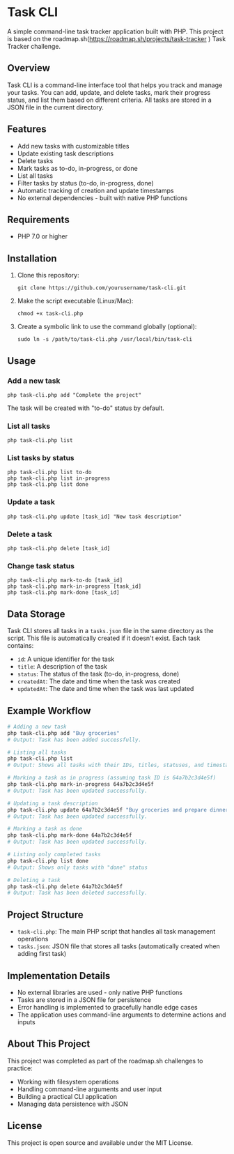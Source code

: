 # Task CLI 
A simple command-line task tracker application built with PHP. This project is based on the roadmap.sh(https://roadmap.sh/projects/task-tracker
) Task Tracker challenge.

## Overview

Task CLI is a command-line interface tool that helps you track and manage your tasks. You can add, update, and delete tasks, mark their progress status, and list them based on different criteria. All tasks are stored in a JSON file in the current directory.

## Features

- Add new tasks with customizable titles
- Update existing task descriptions
- Delete tasks
- Mark tasks as to-do, in-progress, or done
- List all tasks
- Filter tasks by status (to-do, in-progress, done)
- Automatic tracking of creation and update timestamps
- No external dependencies - built with native PHP functions

## Requirements

- PHP 7.0 or higher

## Installation

1. Clone this repository:

   ```
   git clone https://github.com/yourusername/task-cli.git
   ```

2. Make the script executable (Linux/Mac):

   ```
   chmod +x task-cli.php
   ```

3. Create a symbolic link to use the command globally (optional):
   ```
   sudo ln -s /path/to/task-cli.php /usr/local/bin/task-cli
   ```

## Usage

### Add a new task

```
php task-cli.php add "Complete the project"
```

The task will be created with "to-do" status by default.

### List all tasks

```
php task-cli.php list
```

### List tasks by status

```
php task-cli.php list to-do
php task-cli.php list in-progress
php task-cli.php list done
```

### Update a task

```
php task-cli.php update [task_id] "New task description"
```

### Delete a task

```
php task-cli.php delete [task_id]
```

### Change task status

```
php task-cli.php mark-to-do [task_id]
php task-cli.php mark-in-progress [task_id]
php task-cli.php mark-done [task_id]
```

## Data Storage

Task CLI stores all tasks in a `tasks.json` file in the same directory as the script. This file is automatically created if it doesn't exist. Each task contains:

- `id`: A unique identifier for the task
- `title`: A description of the task
- `status`: The status of the task (to-do, in-progress, done)
- `createdAt`: The date and time when the task was created
- `updatedAt`: The date and time when the task was last updated

## Example Workflow

```bash
# Adding a new task
php task-cli.php add "Buy groceries"
# Output: Task has been added successfully.

# Listing all tasks
php task-cli.php list
# Output: Shows all tasks with their IDs, titles, statuses, and timestamps

# Marking a task as in progress (assuming task ID is 64a7b2c3d4e5f)
php task-cli.php mark-in-progress 64a7b2c3d4e5f
# Output: Task has been updated successfully.

# Updating a task description
php task-cli.php update 64a7b2c3d4e5f "Buy groceries and prepare dinner"
# Output: Task has been updated successfully.

# Marking a task as done
php task-cli.php mark-done 64a7b2c3d4e5f
# Output: Task has been updated successfully.

# Listing only completed tasks
php task-cli.php list done
# Output: Shows only tasks with "done" status

# Deleting a task
php task-cli.php delete 64a7b2c3d4e5f
# Output: Task has been deleted successfully.
```

## Project Structure

- `task-cli.php`: The main PHP script that handles all task management operations
- `tasks.json`: JSON file that stores all tasks (automatically created when adding first task)

## Implementation Details

- No external libraries are used - only native PHP functions
- Tasks are stored in a JSON file for persistence
- Error handling is implemented to gracefully handle edge cases
- The application uses command-line arguments to determine actions and inputs

## About This Project

This project was completed as part of the roadmap.sh challenges to practice:

- Working with filesystem operations
- Handling command-line arguments and user input
- Building a practical CLI application
- Managing data persistence with JSON

## License

This project is open source and available under the MIT License.

